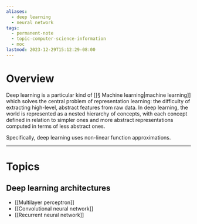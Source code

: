 ```yaml
---
aliases:
  - deep learning
  - neural network
tags:
  - permanent-note
  - topic-computer-science-information
  - moc
lastmod: 2023-12-29T15:12:29-08:00
---
```

# Overview

Deep learning is a particular kind of [[§ Machine learning|machine learning]] which solves the central problem of representation learning: the difficulty of extracting high-level, abstract features from raw data. In deep learning, the world is represented as a nested hierarchy of concepts, with each concept defined in relation to simpler ones and more abstract representations computed in terms of less abstract ones.

Specifically, deep learning uses non-linear function approximations.

---
# Topics

## Deep learning architectures
- [[Multilayer perceptron]]
- [[Convolutional neural network]]
- [[Recurrent neural network]]
